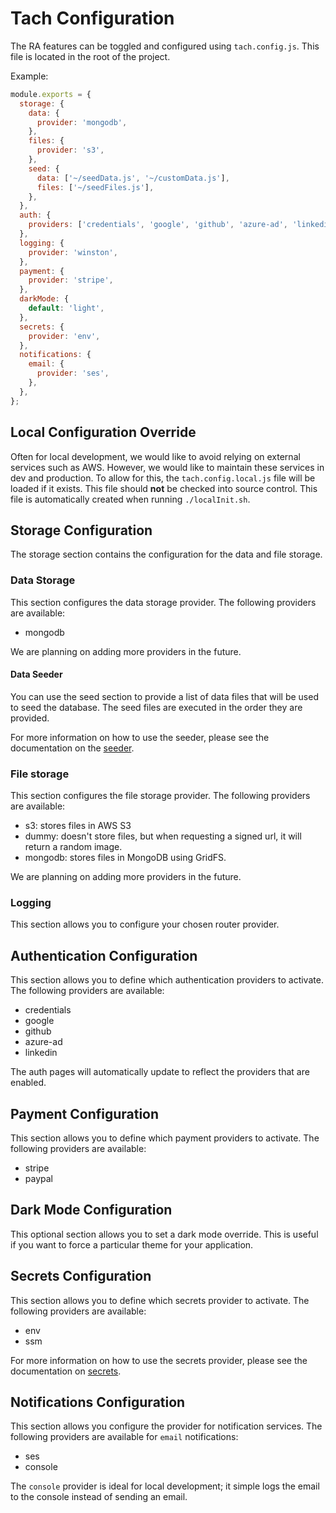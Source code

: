 # Tach Configuration

The RA features can be toggled and configured using `tach.config.js`. This file is located in the root of the project.

Example:

```javascript
module.exports = {
  storage: {
    data: {
      provider: 'mongodb',
    },
    files: {
      provider: 's3',
    },
    seed: {
      data: ['~/seedData.js', '~/customData.js'],
      files: ['~/seedFiles.js'],
    },
  },
  auth: {
    providers: ['credentials', 'google', 'github', 'azure-ad', 'linkedin'],
  },
  logging: {
    provider: 'winston',
  },
  payment: {
    provider: 'stripe',
  },
  darkMode: {
    default: 'light',
  },
  secrets: {
    provider: 'env',
  },
  notifications: {
    email: {
      provider: 'ses',
    },
  },
};
```

## Local Configuration Override

Often for local development, we would like to avoid relying on external services such as AWS. However, we would like to maintain these services in dev and production. To allow for this, the `tach.config.local.js` file will be loaded if it exists. This file should **not** be checked into source control. This file is automatically created when running `./localInit.sh`.

## Storage Configuration

The storage section contains the configuration for the data and file storage.

### Data Storage

This section configures the data storage provider. The following providers are available:

- mongodb

We are planning on adding more providers in the future.

#### Data Seeder

You can use the seed section to provide a list of data files that will be used to seed the database. The seed files are executed in the order they are provided.

For more information on how to use the seeder, please see the documentation on the [seeder](/docs/seeder.md).

### File storage

This section configures the file storage provider. The following providers are available:

- s3: stores files in AWS S3
- dummy: doesn't store files, but when requesting a signed url, it will return a random image.
- mongodb: stores files in MongoDB using GridFS.

We are planning on adding more providers in the future.

### Logging

This section allows you to configure your chosen router provider.

## Authentication Configuration

This section allows you to define which authentication providers to activate. The following providers are available:

- credentials
- google
- github
- azure-ad
- linkedin

The auth pages will automatically update to reflect the providers that are enabled.

## Payment Configuration

This section allows you to define which payment providers to activate. The following providers are available:

- stripe
- paypal

## Dark Mode Configuration

This optional section allows you to set a dark mode override. This is useful if you want to force a particular theme for your application.

## Secrets Configuration

This section allows you to define which secrets provider to activate. The following providers are available:

- env
- ssm

For more information on how to use the secrets provider, please see the documentation on [secrets](/docs/secrets.md).

## Notifications Configuration

This section allows you configure the provider for notification services. The following providers are available for `email` notifications:

- ses
- console

The `console` provider is ideal for local development; it simple logs the email to the console instead of sending an email.
